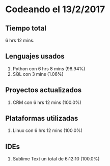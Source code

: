# Codeando el 13/2/2017

## Tiempo total
6 hrs 12 mins.

## Lenguajes usados
1. Python con 6 hrs 8 mins (98.94%)
1. SQL con 3 mins (1.06%)

## Proyectos actualizados
1. CRM con 6 hrs 12 mins (100.0%)

## Plataformas utilizadas
1. Linux con 6 hrs 12 mins (100.0%)

## IDEs
1. Sublime Text un total de 6:12:10 (100.0%)
